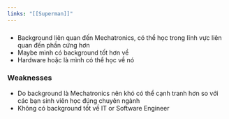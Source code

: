 ```yaml
---
links: "[[Superman]]"
---
```

### 

- Background liên quan đến Mechatronics, có thể học trong lĩnh vực liên quan đến phần cứng hơn
- Maybe mình có background tốt hơn về
- Hardware hoặc là mình có thể học về nó

### Weaknesses

- Do background là Mechatronics nên khó có thể cạnh tranh hơn so với các bạn sinh viên học đúng chuyên ngành
- Không có background tốt về IT or Software Engineer